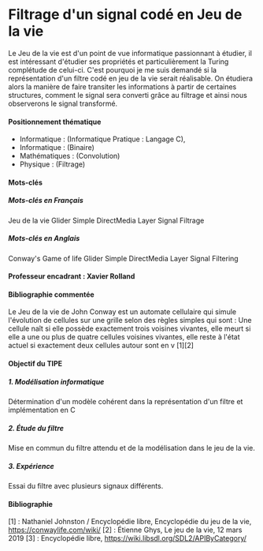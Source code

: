 # Filtrage d'un signal codé en Jeu de la vie
Le Jeu de la vie est d'un point de vue informatique passionnant à étudier, il est intéressant d'étudier ses propriétés et particulièrement la Turing complétude de celui-ci. C'est pourquoi je me suis demandé si la représentation d'un filtre codé en jeu de la vie serait réalisable. 
On étudiera alors la manière de faire transiter les informations à partir de certaines structures, comment le signal sera converti grâce au filtrage et ainsi nous observerons le signal transformé. 

#### Positionnement thématique
- Informatique : (Informatique Pratique : Langage C), 
- Informatique : (Binaire)
- Mathématiques : (Convolution)
- Physique : (Filtrage)

#### Mots-clés
##### Mots-clés en Français
Jeu de la vie
Glider
Simple DirectMedia Layer
Signal
Filtrage

##### Mots-clés en Anglais
Conway's Game of life
Glider
Simple DirectMedia Layer
Signal
Filtering

#### Professeur encadrant : Xavier Rolland

#### Bibliographie commentée
Le Jeu de la vie de John Conway est un automate cellulaire qui simule l'évolution de cellules sur une grille selon des règles simples qui sont :  Une cellule naît si elle possède exactement trois voisines vivantes, elle meurt si elle a une ou plus de quatre cellules voisines vivantes, elle reste à l'état actuel si exactement deux cellules autour sont en v  \[1\]\[2\]



#### Objectif du TIPE
##### 1. Modélisation informatique
Détermination d'un modèle cohérent dans la représentation d'un filtre et implémentation en C

##### 2. Étude du filtre
Mise en commun du filtre attendu et de la modélisation dans le jeu de la vie.

##### 3. Expérience
Essai du filtre avec plusieurs signaux différents. 


#### Bibliographie
\[1\] : Nathaniel Johnston / Encyclopédie libre, Encyclopédie du jeu de la vie, https://conwaylife.com/wiki/
\[2\] : Étienne Ghys, Le jeu de la vie, 12 mars 2019
\[3\] : Encyclopédie libre,  https://wiki.libsdl.org/SDL2/APIByCategory/


